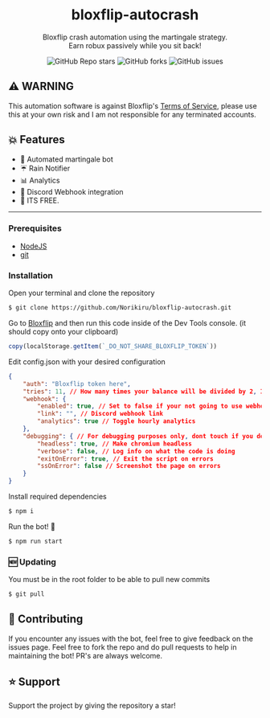 <h1 align="center">bloxflip-autocrash</h1>
<p align="center">Bloxflip crash automation using the martingale strategy.<br>Earn robux passively while you sit back!</p>

<p align="center"><img alt="GitHub Repo stars" src="https://img.shields.io/github/stars/Norikiru/bloxflip-autocrash?color=yellow&style=flat-square"> <img alt="GitHub forks" src="https://img.shields.io/github/forks/Norikiru/bloxflip-autocrash?style=flat-square"> <img alt="GitHub issues" src="https://img.shields.io/github/issues/Norikiru/bloxflip-autocrash?style=flat-square"></p>

## ⚠️ WARNING 
This automation software is against Bloxflip's [Terms of Service](https://bloxflip.com/terms "Terms of Service"), please use this at your own risk and I am not responsible for any terminated accounts.

## 💥 Features 
- 🤖 Automated martingale bot
- ☔ Rain Notifier
- 📊 Analytics
- 🏓 Discord Webhook integration
- 🤑 ITS FREE.

------------

### Prerequisites
- [NodeJS](https://nodejs.org/en/download/ "NodeJS v16.17.0^")
- [git](https://git-scm.com/downloads "git")

### Installation
Open your terminal and clone the repository
```bash
$ git clone https://github.com/Norikiru/bloxflip-autocrash.git
```

Go to [Bloxflip](http://bloxflip.com "Bloxflip") and then run this code inside of the Dev Tools console. (it should copy onto your clipboard)
```js
copy(localStorage.getItem(`_DO_NOT_SHARE_BLOXFLIP_TOKEN`))
```

Edit config.json with your desired configuration
```json
{
    "auth": "Bloxflip token here",
    "tries": 11, // How many times your balance will be divided by 2, I recommend 11 tries.
    "webhook": {
        "enabled": true, // Set to false if your not going to use webhooks
        "link": "", // Discord webhook link
        "analytics": true // Toggle hourly analytics
    },
    "debugging": { // For debugging purposes only, dont touch if you dont know what you are doing
        "headless": true, // Make chromium headless
        "verbose": false, // Log info on what the code is doing
        "exitOnError": true, // Exit the script on errors
        "ssOnError": false // Screenshot the page on errors
    }
}
```

Install required dependencies
```bash
$ npm i
```

Run the bot! 🚀
```bash
$ npm run start
```

### 🆕 Updating
You must be in the root folder to be able to pull new commits
```bash
$ git pull
```

## 💖 Contributing
If you encounter any issues with the bot, feel free to give feedback on the issues page.
Feel free to fork the repo and do pull requests to help in maintaining the bot! PR's are always welcome.

## ⭐ Support
Support the project by giving the repository a star!